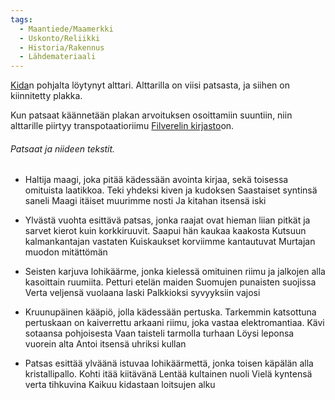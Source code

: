 ```yaml
---
tags:
  - Maantiede/Maamerkki
  - Uskonto/Reliikki
  - Historia/Rakennus
  - Lähdemateriaali
---
```

[Kida](Kita.md)n pohjalta löytynyt alttari. Alttarilla on viisi patsasta, ja siihen on kiinnitetty plakka.

Kun patsaat käännetään plakan arvoituksen osoittamiin suuntiin, niin alttarille piirtyy transpotaatioriimu [Filverelin kirjasto](Filverelin%20kirjasto.md)on.

###### Patsaat ja niideen tekstit.

- Haltija maagi, joka pitää kädessään avointa kirjaa, sekä toisessa omituista laatikkoa.
	Teki yhdeksi kiven ja kudoksen Saastaiset syntinsä saneli Maagi itäiset muurimme nosti Ja kitahan itsensä iski

- Ylvästä vuohta esittävä patsas, jonka raajat ovat hieman liian pitkät ja sarvet kierot kuin korkkiruuvit.
	Saapui hän kaukaa kaakosta Kutsuun kalmankantajan vastaten Kuiskaukset korviimme kantautuvat Murtajan muodon mitättömän

- Seisten karjuva lohikäärme, jonka kielessä omituinen riimu ja jalkojen alla kasoittain ruumiita.
	Petturi etelän maiden Suomujen punaisten suojissa Verta veljensä vuolaana laski Palkkioksi syvyyksiin vajosi

- Kruunupäinen kääpiö, jolla kädessään pertuska. Tarkemmin katsottuna pertuskaan on kaiverrettu arkaani riimu, joka vastaa elektromantiaa.
	Kävi sotaansa pohjoisesta Vaan taisteli tarmolla turhaan Löysi leponsa vuorein alta Antoi itsensä uhriksi kullan

- Patsas esittää ylväänä istuvaa lohikäärmettä, jonka toisen käpälän alla kristallipallo.
	Kohti itää kiitävänä Lentää kultainen nuoli Vielä kyntensä verta tihkuvina Kaikuu kidastaan loitsujen alku



